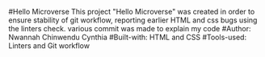 #Hello Microverse
This project  "Hello Microverse" was created in order to ensure stability of git workflow, reporting earlier HTML and css bugs using the linters check. various commit was made to explain my code
#Author: 
Nwannah Chinwendu Cynthia
#Built-with:
HTML and CSS
#Tools-used:
Linters and Git workflow
